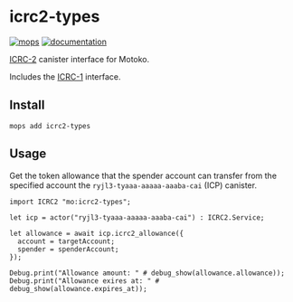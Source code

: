 # icrc2-types

[![mops](https://oknww-riaaa-aaaam-qaf6a-cai.raw.ic0.app/badge/mops/icrc2-types)](https://mops.one/icrc2-types)
[![documentation](https://oknww-riaaa-aaaam-qaf6a-cai.raw.ic0.app/badge/documentation/icrc2-types)](https://mops.one/icrc2-types/docs)

[ICRC-2](https://github.com/dfinity/ICRC-1/tree/main/standards/ICRC-2) canister interface for Motoko.

Includes the [ICRC-1](https://github.com/dfinity/ICRC-1/tree/main/standards/ICRC-1) interface.


## Install
```
mops add icrc2-types
```

## Usage

Get the token allowance that the spender account can transfer from the specified account the `ryjl3-tyaaa-aaaaa-aaaba-cai` (ICP) canister.

```motoko
import ICRC2 "mo:icrc2-types";

let icp = actor("ryjl3-tyaaa-aaaaa-aaaba-cai") : ICRC2.Service;

let allowance = await icp.icrc2_allowance({
  account = targetAccount;
  spender = spenderAccount;
});

Debug.print("Allowance amount: " # debug_show(allowance.allowance));
Debug.print("Allowance exires at: " # debug_show(allowance.expires_at));
```